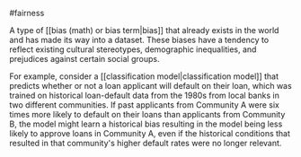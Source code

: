#fairness

A type of [[bias (math) or bias term|bias]] that already exists in the world and has
made its way into a dataset. These biases have a tendency to reflect existing
cultural stereotypes, demographic inequalities, and prejudices against certain
social groups.

For example, consider a [[classification model|classification model]] that
predicts whether or not a loan applicant will default on their loan, which was
trained on historical loan-default data from the 1980s from local banks in two
different communities. If past applicants from Community A were six times more
likely to default on their loans than applicants from Community B, the model
might learn a historical bias resulting in the model being less likely to
approve loans in Community A, even if the historical conditions that resulted
in that community&#39;s higher default rates were no longer relevant.

